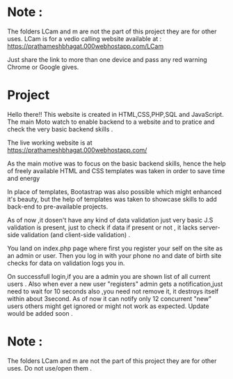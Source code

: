 
# Note :
The folders LCam and m are not the part of this project they are for other uses. LCam is for a vedio calling website available at :   https://prathameshbhagat.000webhostapp.com/LCam  
  
Just share the link to more than one device and pass any red warning Chrome or Google gives. 
# Project
Hello there!! This website is created in HTML,CSS,PHP,SQL and JavaScript. The main Moto watch to enable backend to a website and to pratice and check the very basic backend skills .

The live working website is at https://prathameshbhagat.000webhostapp.com/

As the main motive was to focus on the  basic backend skills, hence the help of freely available HTML and CSS templates was taken in order to save time and energy

In place of templates,  Bootastrap was also possible which might enhanced it's beauty, but the help of templates was taken to showcase skills to add back-end to pre-available projects.

As of now ,it dosen't have any kind of data validation just very basic J.S validation is present, just to check if data if present or not , it lacks server-side validation (and client-side validation) .

You land on index.php page where first you register your self on the site as an admin or user. Then you log in with your phone no and date of birth site checks for data on validation logs you in.

On successfull login,if you are a admin you are shown list of all current users . Also when ever a new user "registers" admin gets a notification,just need to wait for 10 seconds also ,you need not remove it, it  destroys itself within about 3second.
As of now it can notify only 12 concurrent "new" users others might get ignored or might not work as expected.
Update would be added soon .
# Note :
The folders LCam and m are not the part of this project they are for other uses. Do not use/open them .


